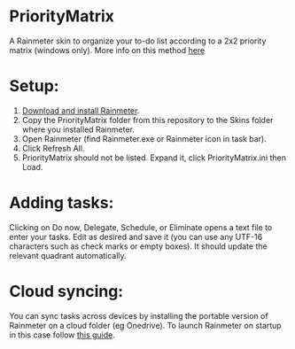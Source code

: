 # PriorityMatrix
A Rainmeter skin to organize your to-do list according to a 2x2 priority matrix (windows only). More info on this method [here](https://en.wikipedia.org/wiki/Time_management#The_Eisenhower_Method)

# Setup:
1. [Download and install Rainmeter](https://www.rainmeter.net).
2. Copy the PriorityMatrix folder from this repository to the Skins folder where you installed Rainmeter.
3. Open Rainmeter (find Rainmeter.exe or Rainmeter icon in task bar).
4. Click Refresh All.
5. PriorityMatrix should not be listed. Expand it, click PriorityMatrix.ini then Load.

# Adding tasks:
Clicking on Do now, Delegate, Schedule, or Eliminate opens a text file to enter your tasks. Edit as desired and save it (you can use any UTF-16 characters such as check marks or empty boxes). It should update the relevant quadrant automatically. 

# Cloud syncing:
You can sync tasks across devices by installing the portable version of Rainmeter on a cloud folder (eg Onedrive). To launch Rainmeter on startup in this case follow [this guide](https://www.howtogeek.com/208224/how-to-add-programs-files-and-folders-to-system-startup-in-windows-8.1).


